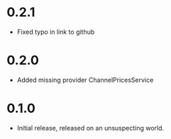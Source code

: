 # 0.2.1
- Fixed typo in link to github

# 0.2.0
- Added missing provider ChannelPricesService

# 0.1.0
- Initial release, released on an unsuspecting world.
```
